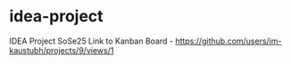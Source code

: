 # idea-project
IDEA Project SoSe25
Link to Kanban Board - https://github.com/users/im-kaustubh/projects/9/views/1
